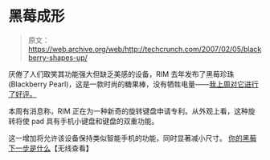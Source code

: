 # 黑莓成形

> 原文：<https://web.archive.org/web/http://techcrunch.com/2007/02/05/blackberry-shapes-up/>

厌倦了人们取笑其功能强大但缺乏美感的设备，RIM 去年发布了黑莓珍珠(Blackberry Pearl)，这是一款时尚的糖果棒，没有牺牲电量——[我上周对它进行了好评。](https://web.archive.org/web/20150912055012/http://crunchgear.com/2007/01/29/blackberry-pearl-telenav-gps-hearts/)

本周有消息称，RIM 正在为一种新奇的旋转键盘申请专利。从外观上看，这种旋转将使 pad 具有手机小键盘和键盘的双重功能。

这一增加将允许该设备保持类似智能手机的功能，同时显著减小尺寸。
 [你的黑莓下一步是什么](https://web.archive.org/web/20150912055012/http://www.unwiredview.com/2007/02/05/whats-next-for-your-blackberry/)【无线查看】